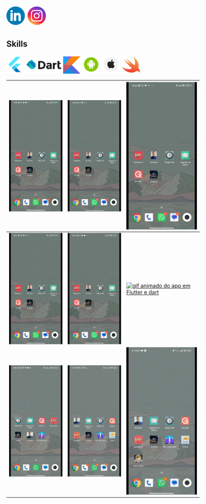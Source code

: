 # [![linkedin](Documentation/linkedin.png)](https://www.linkedin.com/in/genilson-do-carmo-8a42b89a/) [![instagram](Documentation/instagram.png)](https://www.instagram.com/genilson_carmo/)

## Skills

<p align="left">
   <img src="https://github.com/GenilsonDC/Skills_icons_48x48/blob/main/icons/flutter.png?raw=true"  alt="flutter" /> <img src="https://github.com/GenilsonDC/Skills_icons_48x48/blob/main/icons/dart.png?raw=true"  alt="dart" /> <img src="https://github.com/GenilsonDC/Skills_icons_48x48/blob/main/icons/kotlin.png?raw=true"  alt="kotlin" />  <img src="https://github.com/GenilsonDC/Skills_icons_48x48/blob/main/icons/android.png?raw=true"  alt="Android image" />   <img src="https://github.com/GenilsonDC/Skills_icons_48x48/blob/main/icons/ios.png?raw=true"  alt="ios" /> <img src="https://github.com/GenilsonDC/Skills_icons_48x48/blob/main/icons/swift.png?raw=true"  alt="Swift" />
</p>



| [<img src="Documentation/gif1.gif" alt="gif animado do primeiro app em Flutter e dart" />](https://github.com/GenilsonDC/Flutter/tree/main/mi_card) | [<img src="Documentation/gif2.gif" alt="gif animado do segundo app em Flutter e dart" />](https://github.com/GenilsonDC/Flutter/tree/main/jogando_os_dados) | [<img src="Documentation/gif3.gif" alt="gif animado do terceiro app em Flutter e dart" />](https://github.com/GenilsonDC/Flutter/tree/main/Magic_ball) |
| :----------------------------------------------------------- | :----------------------------------------------------------- | :----------------------------------------------------------- |
| [<img src="Documentation/gif4.gif" alt="gif animado do quarto app em Flutter e dart" />](https://github.com/GenilsonDC/Flutter/tree/main/Xylophone) | [<img src="Documentation/gif5.gif" alt="gif animado do app em Flutter e dart" />](https://github.com/GenilsonDC/Flutter/tree/main/quizzler) | [<img src="Documentation/gif6.gif" alt="gif animado do app em Flutter e dart" />](https://github.com/GenilsonDC/Flutter/tree/main/destini) |
| [<img src="Documentation/gif7.gif" alt="gif animado do app em Flutter e dart" />](https://github.com/GenilsonDC/Flutter/tree/main/bmi_calculator) | [<img src="Documentation/gif8.gif" alt="gif animado do app em Flutter e dart" />](https://github.com/GenilsonDC/Flutter/tree/main/Clima) | [<img src="Documentation/gif9.gif" alt="gif animado do app em Flutter e dart" />](hhttps://github.com/GenilsonDC/Flutter/tree/main/valor_criptomoeda) |

   
